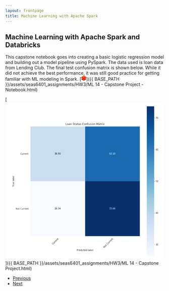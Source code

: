 ```yaml
---
layout: frontpage
title: Machine Learning with Apache Spark
---
```


## Machine Learning with Apache Spark and Databricks

This capstone notebook goes into creating a basic logistic regression model and building out a model pipeline using PySpark. The data used is loan data from Lending Club. The final test confusion matrix is shown below. While it did not achieve the best performance, it was still good practice for getting familiar with ML modeling in Spark. [![databricks](../icons16/databricks-icon.png)]({{ BASE_PATH }}/assets/seas6401_assignments/HW3/ML 14 - Capstone Project - Notebook.html)

[![HW3 Final Confusion Matrix](/assets/pics/portfolio_pics/seas6401_hw3_capstone.png)]({{ BASE_PATH }}/assets/seas6401_assignments/HW3/ML 14 - Capstone Project.html)

<div class="navbar">
  <div class="navbar-inner">
      <ul class="nav">
          <li><a href="/index.html">Previous</a></li>
          <li><a href="emse6574_hw9_timeseries.html">Next</a></li>
      </ul>
  </div>
</div>
